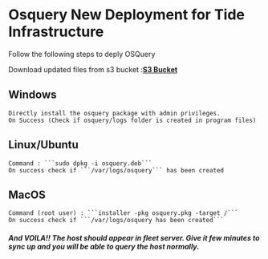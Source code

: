 # Osquery New Deployment for Tide Infrastructure

Follow the following steps to deply OSQuery

Download updated files from s3 bucket :[**S3 Bucket**](https://osquery-tide.s3.eu-west-2.amazonaws.com/Installation+files/)

   ## Windows

    Directly install the osquery package with admin privileges.         
    On Success (Check if osquery/logs folder is created in program files)


   ## Linux/Ubuntu

    Command : ```sudo dpkg -i osquery.deb```       
    On success check if ```/var/logs/osquery``` has been created

   ## MacOS

    Command (root user) : ```installer -pkg osquery.pkg -target /```
    On success check if ```/var/logs/osquery has been created```



##### And VOILA!! The host should appear in fleet server. Give it few minutes to sync up and you will be able to query the host normally.
